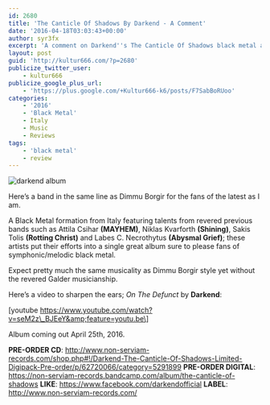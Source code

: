 ```yaml
---
id: 2680
title: 'The Canticle Of Shadows By Darkend - A Comment'
date: '2016-04-18T03:03:43+00:00'
author: syr3fx
excerpt: 'A comment on Darkend''s The Canticle Of Shadows black metal album.'
layout: post
guid: 'http://kultur666.com/?p=2680'
publicize_twitter_user:
    - kultur666
publicize_google_plus_url:
    - 'https://plus.google.com/+Kultur666-k6/posts/F7SabBoRUoo'
categories:
    - '2016'
    - 'Black Metal'
    - Italy
    - Music
    - Reviews
tags:
    - 'black metal'
    - review
---
```


![darkend album](http://localhost:8080/wp-content/uploads/2016/04/darkend-album.jpg)

Here’s a band in the same line as Dimmu Borgir for the fans of the latest as I am.

A Black Metal formation from Italy featuring talents from revered previous bands such as Attila Csihar **(MAYHEM)**, Niklas Kvarforth **(Shining)**, Sakis Tolis **(Rotting Christ)** and Labes C. Necrothytus **(Abysmal Grief)**; these artists put their efforts into a single great album sure to please fans of symphonic/melodic black metal.

Expect pretty much the same musicality as Dimmu Borgir style yet without the revered Galder musicianship.

Here’s a video to sharpen the ears; *On The Defunct* by **Darkend**:

\[youtube https://www.youtube.com/watch?v=seM2z\_BJEeY&amp;feature=youtu.be\]

Album coming out April 25th, 2016.

**PRE-ORDER CD**: <http://www.non-serviam-records.com/shop.php#!/Darkend-The-Canticle-Of-Shadows-Limited-Digipack-Pre-order/p/62720066/category=5291899>
**PRE-ORDER DIGITAL**: <https://non-serviam-records.bandcamp.com/album/the-canticle-of-shadows>
**LIKE**: <https://www.facebook.com/darkendofficial>
**LABEL**: <http://www.non-serviam-records.com/>